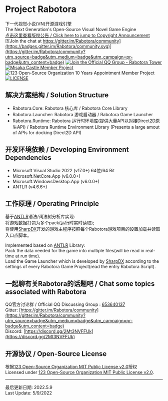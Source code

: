 # Project Rabotora

下一代视觉小说(VN)开源游戏引擎  
The Next Generation's Open-Source Visual Novel Game Engine  
[点击这里查看版权公告 / Click here to jump to Copyright Announcement](Miscellaneous/cprt-anno.md)  
[![Join the chat at https://gitter.im/Rabotora/community](https://badges.gitter.im/Rabotora/community.svg)](https://gitter.im/Rabotora/community?utm_source=badge&utm_medium=badge&utm_campaign=pr-badge&utm_content=badge) [![Join the Official QQ Group - Rabotora Tower](https://img.shields.io/badge/chat-on%20QQ-blue)](https://jq.qq.com/?_wv=_1027&k=PizxWl18) [![Misaka Castle Member Project](https://img.shields.io/badge/Misaka%20Castle-Member%20Project-fuchsia)](https://misakacastle.moe) ![123 Open-Source Organization 10 Years Appointment Member Project](https://img.shields.io/badge/Team123it%2010%20Years%20Appointment-Member%20Project-brightgreen) [![LICENSE](https://img.shields.io/badge/license-Team123it--MIT%202.0-blue)](https://github.com/Misaka12456/Rabotora/blob/master/LICENSE)

## 解决方案结构 / Solution Structure

- Rabotora.Core: Rabotora 核心库 / Rabotora Core Library
- Rabotora.Launcher: Rabotora 游戏启动器 / Rabotora Game Launcher
- Rabotora.Runtime: Rabotora 运行时环境库(提供大量API以对接Direct2D原生API) / Rabotora Runtime Environment Library (Presents a large amout of APIs for docking Direct2D API)

## 开发环境依赖 / Developing Environment Dependencies

- Microsoft Visual Studio 2022 (v17.0+) 64位/64 Bit
- Microsoft.NetCore.App (v6.0.0+)
- Microsoft.WindowsDesktop.App (v6.0.0+)
- ANTLR (v4.6.6+)

## 工作原理 / Operating Principle

基于[ANTLR](https://github.com/antlr/antlr4 "ANTLR4")语法/词法树分析库实现:  
将游戏数据打包为多个pack(运行时实时读取);  
将使用[SharpDX](https://github.com/sharpdx/SharpDX "SharpDX")开发的游戏主程序按照每个Rabotora游戏项目的设置加载并读取入口点脚本。

Implemented based on [ANTLR](https://github.com/antlr/antlr4 "ANTLR4") Library:  
Pack the data needed for the game into multiple files(will be read in real-time at run time).  
Load the Game Launcher which is developed by [SharpDX](https://github.com/sharpdx/SharpDX "SharpDX") according to the settings of every Rabotora Game Project(read the entry Rabotora Script).

## 一起聊有关Rabotora的话题吧 / Chat some topics associated with Rabotora

QQ官方讨论群 / Official QQ Discussing Group : [653640137](https://jq.qq.com/?_wv=_1027&k=PizxWl18)  
Gitter: [https://gitter.im/Rabotora/community](https://gitter.im/Rabotora/community?utm_source=badge&utm_medium=badge&utm_campaign=pr-badge&utm_content=badge)  
Discord: [https://discord.gg/2Mt3NVFFUk](https://discord.gg/2Mt3NVFFUk)

## 开源协议 / Open-Source License

根据[123 Open-Source Organization MIT Public License v2.0](LICENSE)授权  
Licensed under [123 Open-Source Organization MIT Public License v2.0](LICENSE).

---

最后更新日期: 2022.5.9  
Last Update: 5/9/2022
